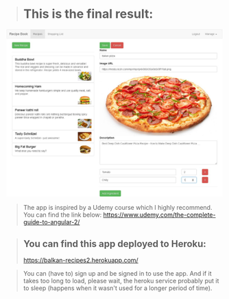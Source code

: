 > # This is the final result:
![Cover image](https://github.com/BiggaHD/Balkan_Recipe_Book/blob/master/Final%20product!.jpg)

> The app is inspired by a Udemy course which I highly recommend. You can find the link below:
https://www.udemy.com/the-complete-guide-to-angular-2/

> ## You can find this app deployed to Heroku: 
> https://balkan-recipes2.herokuapp.com/

> You can (have to) sign up and be signed in to use the app. And if it takes too long to load, please wait, the heroku service probably put it to sleep (happens when it wasn't used for a longer period of time).

